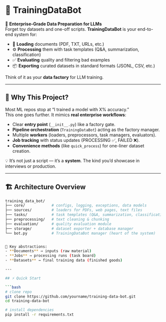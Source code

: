 # 📘 TrainingDataBot

🚀 **Enterprise-Grade Data Preparation for LLMs**  
Forget toy datasets and one-off scripts. **TrainingDataBot** is your end-to-end system for:

- 📂 **Loading** documents (PDF, TXT, URLs, etc.)  
- ⚙️ **Processing** them with task templates (Q&A, summarization, classification)  
- ✅ **Evaluating** quality and filtering bad examples  
- 📦 **Exporting** curated datasets in standard formats (JSONL, CSV, etc.)  

Think of it as your **data factory** for LLM training.  

---

## 🌟 Why This Project?

Most ML repos stop at “I trained a model with X% accuracy.”  
This one goes further. It mimics **real enterprise workflows**:

- Clear **entry point** (`__init__.py`) like a factory gate.  
- **Pipeline orchestration** (`TrainingDataBot`) acting as the factory manager.  
- Multiple **workers** (loaders, preprocessors, task managers, evaluators).  
- **Job tracking** with status updates (PROCESSING ✅, FAILED ❌).  
- **Convenience methods** (like `quick_process`) for one-liner dataset creation.  

💡 It’s not just a script — it’s a **system**. The kind you’d showcase in interviews or production.

---

## 🏗️ Architecture Overview

```bash
training_data_bot/
├── core/            # configs, logging, exceptions, data models
├── sources/         # loaders for PDFs, web pages, text files
├── tasks/           # task templates (Q&A, summarization, classification)
├── preprocessing/   # text cleaning & chunking
├── evaluation/      # quality evaluation module
├── storage/         # dataset exporter + database manager
└── bot.py           # TrainingDataBot manager (heart of the system)


🔑 Key abstractions:
- **Documents** → inputs (raw material)  
- **Jobs** → processing runs (task board)  
- **Datasets** → final training data (finished goods)  

---

## ⚡ Quick Start

```bash
# clone repo
git clone https://github.com/yourname/training-data-bot.git
cd training-data-bot

# install dependencies
pip install -r requirements.txt

